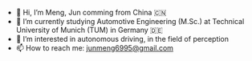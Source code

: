 - 👋 Hi, I’m Meng, Jun comming from China :cn:
- 🌱 I’m currently studying Automotive Engineering (M.Sc.) at Technical University of Munich (TUM) in Germany :de:
- 👀 I’m interested in autonomous driving, in the field of perception
- 📫 How to reach me: junmeng6995@gmail.com

<!---
junmeng6025/junmeng6025 is a ✨ special ✨ repository because its `README.md` (this file) appears on your GitHub profile.
You can click the Preview link to take a look at your changes.
--->

